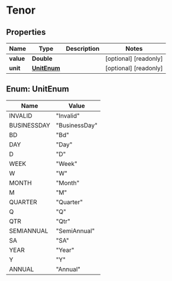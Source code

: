 

# Tenor

## Properties

Name | Type | Description | Notes
------------ | ------------- | ------------- | -------------
**value** | **Double** |  |  [optional] [readonly]
**unit** | [**UnitEnum**](#UnitEnum) |  |  [optional] [readonly]



## Enum: UnitEnum

Name | Value
---- | -----
INVALID | &quot;Invalid&quot;
BUSINESSDAY | &quot;BusinessDay&quot;
BD | &quot;Bd&quot;
DAY | &quot;Day&quot;
D | &quot;D&quot;
WEEK | &quot;Week&quot;
W | &quot;W&quot;
MONTH | &quot;Month&quot;
M | &quot;M&quot;
QUARTER | &quot;Quarter&quot;
Q | &quot;Q&quot;
QTR | &quot;Qtr&quot;
SEMIANNUAL | &quot;SemiAnnual&quot;
SA | &quot;SA&quot;
YEAR | &quot;Year&quot;
Y | &quot;Y&quot;
ANNUAL | &quot;Annual&quot;



